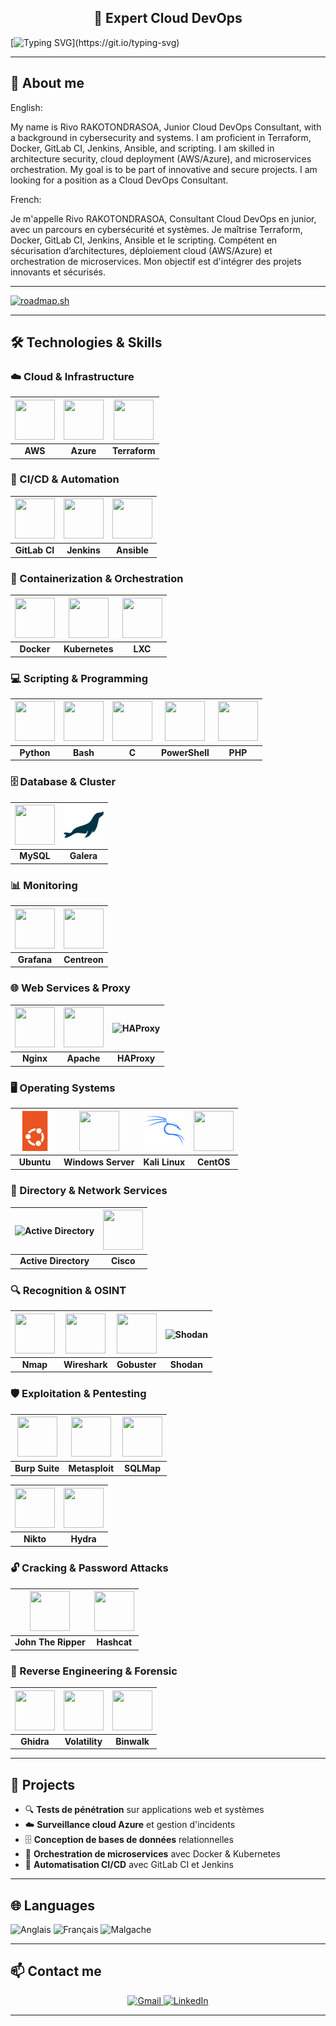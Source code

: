 <h2 align="center">🚀 Expert Cloud DevOps</h2>

[![Typing SVG](https://readme-typing-svg.demolab.com?font=Ubuntu&size=35&duration=2500&pause=1000&color=00FF66&center=true&vCenter=true&multiline=true&width=1000&height=150&lines=Hello+World%2C+My+name+is+Rivo+!;%23OpenToWork;En+recherche+d'un+poste+en+tant+que+Expert+Cloud+DevOps.)](https://git.io/typing-svg)

---

## 🎯 About me

English:

My name is Rivo RAKOTONDRASOA,
Junior Cloud DevOps Consultant, with a background in cybersecurity and systems.
I am proficient in Terraform, Docker, GitLab CI, Jenkins, Ansible, and scripting.
I am skilled in architecture security, cloud deployment (AWS/Azure), and microservices orchestration.
My goal is to be part of innovative and secure projects.
I am looking for a position as a Cloud DevOps Consultant.

French:

Je m'appelle Rivo RAKOTONDRASOA,
Consultant Cloud DevOps en junior, avec un parcours en cybersécurité et systèmes.
Je maîtrise Terraform, Docker, GitLab CI, Jenkins, Ansible et le scripting.
Compétent en sécurisation d’architectures, déploiement cloud (AWS/Azure) et orchestration
de microservices.
Mon objectif est d'intégrer des projets innovants et sécurisés.


---

[![roadmap.sh](https://roadmap.sh/card/tall/689acf54614598977ed8b236?variant=dark)](https://roadmap.sh)

---

## 🛠️ Technologies & Skills

### ☁️ Cloud & Infrastructure
| <img src="https://cdn.jsdelivr.net/gh/devicons/devicon/icons/amazonwebservices/amazonwebservices-original-wordmark.svg" width="64" height="64"/> | <img src="https://cdn.jsdelivr.net/gh/devicons/devicon/icons/azure/azure-original.svg" width="64" height="64"/> | <img src="https://cdn.jsdelivr.net/gh/devicons/devicon/icons/terraform/terraform-original.svg" width="64" height="64"/> |
|:---:|:---:|:---:|
| **AWS** | **Azure** | **Terraform** |

### 🔄 CI/CD & Automation
| <img src="https://cdn.jsdelivr.net/gh/devicons/devicon/icons/gitlab/gitlab-original.svg" width="64" height="64"/> | <img src="https://cdn.jsdelivr.net/gh/devicons/devicon/icons/jenkins/jenkins-original.svg" width="64" height="64"/> | <img src="https://cdn.jsdelivr.net/gh/devicons/devicon/icons/ansible/ansible-original.svg" width="64" height="64"/> |
|:---:|:---:|:---:|
| **GitLab CI** | **Jenkins** | **Ansible** |

### 🐳 Containerization & Orchestration
| <img src="https://cdn.jsdelivr.net/gh/devicons/devicon/icons/docker/docker-original.svg" width="64" height="64"/> | <img src="https://cdn.jsdelivr.net/gh/devicons/devicon/icons/kubernetes/kubernetes-plain.svg" width="64" height="64"/> | <img src="https://cdn.jsdelivr.net/gh/devicons/devicon/icons/linux/linux-original.svg" width="64" height="64"/> |
|:---:|:---:|:---:|
| **Docker** | **Kubernetes** | **LXC** |

### 💻 Scripting & Programming
| <img src="https://cdn.jsdelivr.net/gh/devicons/devicon/icons/python/python-original.svg" width="64" height="64"/> | <img src="https://cdn.jsdelivr.net/gh/devicons/devicon/icons/bash/bash-original.svg" width="64" height="64"/> | <img src="https://cdn.jsdelivr.net/gh/devicons/devicon/icons/c/c-original.svg" width="64" height="64"/> | <img src="https://cdn.jsdelivr.net/gh/devicons/devicon/icons/powershell/powershell-original.svg" width="64" height="64"/> | <img src="https://cdn.jsdelivr.net/gh/devicons/devicon/icons/php/php-original.svg" width="64" height="64"/> |
|:---:|:---:|:---:|:---:|:---:|
| **Python** | **Bash** | **C** | **PowerShell** | **PHP** |

### 🗄️ Database & Cluster
| <img src="https://cdn.jsdelivr.net/gh/devicons/devicon/icons/mysql/mysql-original.svg" width="64" height="64"/> | <img src="https://raw.githubusercontent.com/devicons/devicon/54cfe13ac10eaa1ef817a343ab0a9437eb3c2e08/icons/mariadb/mariadb-original.svg" width="64" height="64"/> |
|:---:|:---:|
| **MySQL** | **Galera** |

### 📊 Monitoring
| <img src="https://cdn.jsdelivr.net/gh/devicons/devicon/icons/grafana/grafana-original.svg" width="64" height="64"/> | <img src="https://www.vectorlogo.zone/logos/centreon/centreon-icon.svg" width="64" height="64"/> |
|:---:|:---:|
| **Grafana** | **Centreon** |

### 🌐 Web Services & Proxy
| <img src="https://cdn.jsdelivr.net/gh/devicons/devicon/icons/nginx/nginx-original.svg" width="64" height="64"/> | <img src="https://cdn.jsdelivr.net/gh/devicons/devicon/icons/apache/apache-original.svg" width="64" height="64"/> | ![HAProxy](https://img.shields.io/badge/HAProxy-%2300ADD8.svg?style=flat&logoColor=white)|
|:---:|:---:|:---:|
| **Nginx** | **Apache** | **HAProxy** |

### 🖥️ Operating Systems
| <img src="https://raw.githubusercontent.com/devicons/devicon/54cfe13ac10eaa1ef817a343ab0a9437eb3c2e08/icons/ubuntu/ubuntu-original.svg" width="64" height="64"/> | <img src="https://cdn.jsdelivr.net/gh/devicons/devicon/icons/windows8/windows8-original.svg" width="64" height="64"/> | <img src="https://raw.githubusercontent.com/devicons/devicon/54cfe13ac10eaa1ef817a343ab0a9437eb3c2e08/icons/kalilinux/kalilinux-original.svg" width="64" height="64"/> | <img src="https://cdn.jsdelivr.net/gh/devicons/devicon/icons/centos/centos-original.svg" width="64" height="64"/> |
|:---:|:---:|:---:|:---:|
| **Ubuntu** | **Windows Server** | **Kali Linux** | **CentOS** |

### 🏢 Directory & Network Services
| ![Active Directory](https://img.shields.io/badge/Active%20Directory-%230078D4.svg?style=flat&logoColor=white) | <img src="https://www.svgrepo.com/show/305858/cisco.svg" width="64" height="64"/> |
|:---:|:---:|
| **Active Directory** | **Cisco** |

### 🔍 Recognition & OSINT
| <img src="https://nmap.org/images/nmap-logo-256x256.png" width="64" height="64"/> | <img src="https://www.kali.org/tools/wireshark/images/wireshark-logo.svg" width="64" height="64"/> | <img src="https://www.kali.org/tools/gobuster/images/gobuster-logo.svg" width="64" height="64"/> | ![Shodan](https://img.shields.io/badge/Shodan-%23DC382D.svg?style=flat&logoColor=white) |
|:---:|:---:|:---:|:---:|
| **Nmap** | **Wireshark** | **Gobuster** | **Shodan** |

### 🛡️ Exploitation & Pentesting
| <img src="https://cdn.simpleicons.org/burpsuite/FF6633" width="64" height="64"/> | <img src="https://www.kali.org/tools/metasploit-framework/images/metasploit-framework-logo.svg" width="64" height="64"/> | <img src="https://www.kali.org/tools/sqlmap/images/sqlmap-logo.svg" width="64" height="64"/> |
|:---:|:---:|:---:|
| **Burp Suite** | **Metasploit** | **SQLMap** |

| <img src="https://www.kali.org/tools/nikto/images/nikto-logo.svg" width="64" height="64"/> | <img src="https://www.kali.org/tools/hydra/images/hydra-logo.svg" width="64" height="64"/> |
|:---:|:---:|
| **Nikto** | **Hydra** |

### 🔓 Cracking & Password Attacks
| <img src="https://www.kali.org/tools/john/images/john-logo.svg" width="64" height="64"/> | <img src="https://www.kali.org/tools/hashcat/images/hashcat-logo.svg" width="64" height="64"/> |
|:---:|:---:|
| **John The Ripper** | **Hashcat** |

### 🔬 Reverse Engineering & Forensic
| <img src="https://www.kali.org/tools/ghidra/images/ghidra-logo.svg" width="64" height="64"/> | <img src="https://raw.githubusercontent.com/simple-icons/simple-icons/develop/icons/kalilinux.svg" width="64" height="64"/> | <img src="https://www.kali.org/tools/binwalk/images/binwalk-logo.svg" width="64" height="64"/> |
|:---:|:---:|:---:|
| **Ghidra** | **Volatility** | **Binwalk** |

---

## 🌟 Projects

- 🔍 **Tests de pénétration** sur applications web et systèmes
- ☁️ **Surveillance cloud Azure** et gestion d'incidents
- 🗄️ **Conception de bases de données** relationnelles
- 🐳 **Orchestration de microservices** avec Docker & Kubernetes
- 🔧 **Automatisation CI/CD** avec GitLab CI et Jenkins

---

## 🌐 Languages

![Anglais](https://img.shields.io/badge/Anglais-B2%20Professionnel-blue?style=for-the-badge)
![Français](https://img.shields.io/badge/Français-Langue%20maternelle-green?style=for-the-badge)
![Malgache](https://img.shields.io/badge/Malgache-Langue%20maternelle-green?style=for-the-badge)

---

## 📫 Contact me

<p align="center">
  <a href="mailto:mamonjyrivo@gmail.com">
    <img src="https://img.shields.io/badge/Gmail-D14836?style=for-the-badge&logo=gmail&logoColor=white" alt="Gmail" />
  </a>
  <a href="https://linkedin.com/in/rivo-rakotondrasoa">
    <img src="https://img.shields.io/badge/linkedin-%230077B5.svg?style=for-the-badge&logo=linkedin&logoColor=white" alt="LinkedIn" />
  </a>

---
